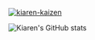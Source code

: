 <p align="left"> <a href="https://github.com/ryo-ma/github-profile-trophy"><img src="https://github-profile-trophy.vercel.app/?username=kiaren-kaizen&rank=S,AAA,SS,SSS&theme=dracula" alt="kiaren-kaizen" /></a> </p>

![Kiaren's GitHub stats](https://github-pri-readme-stats.vercel.app/api?username=kiaren-kaizen&theme=dracula&include_all_commits=true)
